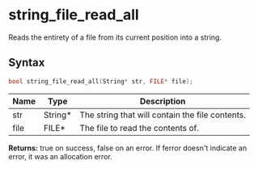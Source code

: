 # string_file_read_all

Reads the entirety of a file from its current position into a string.

## Syntax

```c
bool string_file_read_all(String* str, FILE* file);
```

| Name | Type | Description |
| --- | --- | --- |
| str | String* | The string that will contain the file contents. |
| file | FILE* | The file to read the contents of. |

**Returns:** true on success, false on an error. If ferror doesn't indicate an error, it was an allocation error.

